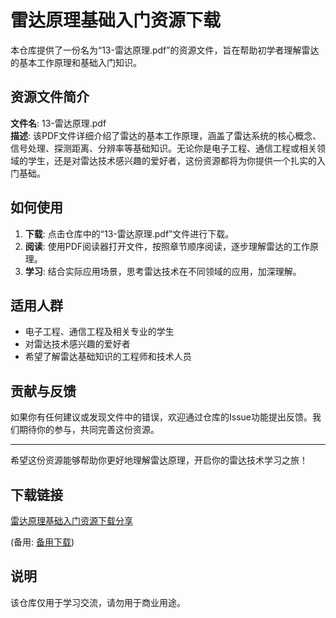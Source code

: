 # 雷达原理基础入门资源下载

本仓库提供了一份名为“13-雷达原理.pdf”的资源文件，旨在帮助初学者理解雷达的基本工作原理和基础入门知识。

## 资源文件简介

**文件名**: 13-雷达原理.pdf  
**描述**: 该PDF文件详细介绍了雷达的基本工作原理，涵盖了雷达系统的核心概念、信号处理、探测距离、分辨率等基础知识。无论你是电子工程、通信工程或相关领域的学生，还是对雷达技术感兴趣的爱好者，这份资源都将为你提供一个扎实的入门基础。

## 如何使用

1. **下载**: 点击仓库中的“13-雷达原理.pdf”文件进行下载。
2. **阅读**: 使用PDF阅读器打开文件，按照章节顺序阅读，逐步理解雷达的工作原理。
3. **学习**: 结合实际应用场景，思考雷达技术在不同领域的应用，加深理解。

## 适用人群

- 电子工程、通信工程及相关专业的学生
- 对雷达技术感兴趣的爱好者
- 希望了解雷达基础知识的工程师和技术人员

## 贡献与反馈

如果你有任何建议或发现文件中的错误，欢迎通过仓库的Issue功能提出反馈。我们期待你的参与，共同完善这份资源。

---

希望这份资源能够帮助你更好地理解雷达原理，开启你的雷达技术学习之旅！

## 下载链接
[雷达原理基础入门资源下载分享](https://pan.quark.cn/s/210554b483b3) 

(备用: [备用下载](https://pan.baidu.com/s/1_VzupsJPRtaUteEqKPduOg?pwd=1234))

## 说明

该仓库仅用于学习交流，请勿用于商业用途。
